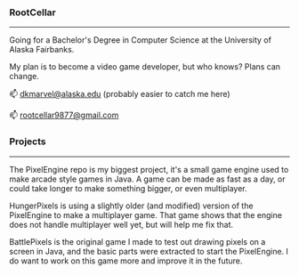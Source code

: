 ### RootCellar
---

Going for a Bachelor's Degree in Computer Science at the University of Alaska Fairbanks.

My plan is to become a video game developer, but who knows? Plans can change.

📫 dkmarvel@alaska.edu (probably easier to catch me here)

📫 rootcellar9877@gmail.com



### Projects
---

The PixelEngine repo is my biggest project, it's a small game engine used to make arcade style games in Java.
A game can be made as fast as a day, or could take longer to make something bigger, or even multiplayer.

HungerPixels is using a slightly older (and modified) version of the PixelEngine to make a multiplayer game.
That game shows that the engine does not handle multiplayer well yet, but will help me fix that.

BattlePixels is the original game I made to test out drawing pixels on a screen in Java, and the basic parts were extracted to start the PixelEngine.
I do want to work on this game more and improve it in the future.

<!--
**RootCellar/RootCellar** is a ✨ _special_ ✨ repository because its `README.md` (this file) appears on your GitHub profile.

Here are some ideas to get you started:

- 🔭 I’m currently working on ...
- 🌱 I’m currently learning ...
- 👯 I’m looking to collaborate on ...
- 🤔 I’m looking for help with ...
- 💬 Ask me about ...
- 📫 How to reach me: ...
- 😄 Pronouns: ...
- ⚡ Fun fact: ...
-->
